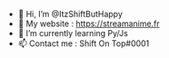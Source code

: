 - 👋 Hi, I’m @ItzShiftButHappy
- 👀 My website : https://streamanime.fr
- 🌱 I’m currently learning Py/Js
- 📫 Contact me : Shift On Top#0001

<!---
ItzShiftButHappy/ItzShiftButHappy is a ✨ special ✨ repository because its `README.md` (this file) appears on your GitHub profile.
You can click the Preview link to take a look at your changes.
--->
